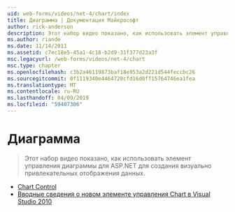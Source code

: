 ```yaml
---
uid: web-forms/videos/net-4/chart/index
title: Диаграмма | Документация Майкрософт
author: rick-anderson
description: Этот набор видео показано, как использовать элемент управления диаграммы для ASP.NET для создания визуально привлекательных отображения данных.
ms.author: riande
ms.date: 11/14/2011
ms.assetid: c7ec18e5-45a1-4c18-b2d9-31f377d23a3f
msc.legacyurl: /web-forms/videos/net-4/chart
msc.type: chapter
ms.openlocfilehash: c3b2a46119873baf18e953a2d221d544feccbc26
ms.sourcegitcommit: 0f1119340e4464720cfd16d0ff15764746ea1fea
ms.translationtype: MT
ms.contentlocale: ru-RU
ms.lasthandoff: 04/09/2019
ms.locfileid: "59407306"
---
```

# <a name="chart"></a>Диаграмма

> Этот набор видео показано, как использовать элемент управления диаграммы для ASP.NET для создания визуально привлекательных отображения данных.


- [Chart Control](aspnet-4-quick-hit-chart-control.md)
- [Вводные сведения о новом элементе управления Chart в Visual Studio 2010](aspnet-4-how-do-i-introducing-the-new-chart-control-in-visual-studio-2010.md)
